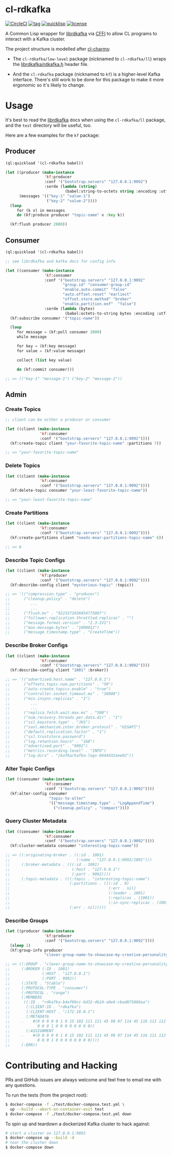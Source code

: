 # cl-rdkafka

[![CircleCI](https://circleci.com/gh/SahilKang/cl-rdkafka.svg?style=shield)](https://circleci.com/gh/SahilKang/cl-rdkafka)
[![tag](https://img.shields.io/github/tag/SahilKang/cl-rdkafka.svg)](https://github.com/SahilKang/cl-rdkafka/tags)
[![quicklisp](http://quickdocs.org/badge/cl-rdkafka.svg)](http://quickdocs.org/cl-rdkafka)
[![license](https://img.shields.io/badge/license-GPL%20v3-blue.svg)](https://github.com/SahilKang/cl-rdkafka/blob/master/LICENSE)

A Common Lisp wrapper for [librdkafka](https://github.com/edenhill/librdkafka)
via [CFFI](https://common-lisp.net/project/cffi/manual/html_node/index.html)
to allow CL programs to interact with a Kafka cluster.

The project structure is modelled after
[cl-charms](https://github.com/HiTECNOLOGYs/cl-charms):

* The `cl-rdkafka/low-level` package (nicknamed to `cl-rdkafka/ll`)
wraps the
[librdkafka/rdkafka.h](https://github.com/edenhill/librdkafka/blob/master/src/rdkafka.h)
header file.

* And the `cl-rdkafka` package (nicknamed to `kf`) is a higher-level Kafka
interface. There's still work to be done for this package to make it more
ergonomic so it's likely to change.

# Usage

It's best to read the [librdkafka](https://github.com/edenhill/librdkafka) docs
when using the `cl-rdkafka/ll` package, and the `test` directory will be
useful, too.

Here are a few examples for the `kf` package:

## Producer

```lisp
(ql:quickload '(cl-rdkafka babel))

(let ((producer (make-instance
                 'kf:producer
                 :conf '("bootstrap.servers" "127.0.0.1:9092")
                 :serde (lambda (string)
                          (babel:string-to-octets string :encoding :utf-8))))
      (messages '(("key-1" "value-1")
                  ("key-2" "value-2"))))
  (loop
     for (k v) in messages
     do (kf:produce producer "topic-name" v :key k))

  (kf:flush producer 2000))
```

## Consumer

```lisp
(ql:quickload '(cl-rdkafka babel))

;; see librdkafka and kafka docs for config info

(let ((consumer (make-instance
                 'kf:consumer
                 :conf '("bootstrap.servers" "127.0.0.1:9092"
                         "group.id" "consumer-group-id"
                         "enable.auto.commit" "false"
                         "auto.offset.reset" "earliest"
                         "offset.store.method" "broker"
                         "enable.partition.eof"  "false")
                 :serde (lambda (bytes)
                          (babel:octets-to-string bytes :encoding :utf-8)))))
  (kf:subscribe consumer '("topic-name"))

  (loop
     for message = (kf:poll consumer 2000)
     while message

     for key = (kf:key message)
     for value = (kf:value message)

     collect (list key value)

     do (kf:commit consumer)))

;; => (("key-1" "message-1") ("key-2" "message-2"))
```

## Admin

### Create Topics

```lisp
;; client can be either a producer or consumer

(let ((client (make-instance
               'kf:consumer
               :conf '("bootstrap.servers" "127.0.0.1:9092"))))
  (kf:create-topic client "your-favorite-topic-name" :partitions 7))

;; => "your-favorite-topic-name"
```

### Delete Topics

```lisp
(let ((client (make-instance
               'kf:consumer
               :conf '("bootstrap.servers" "127.0.0.1:9092"))))
  (kf:delete-topic consumer "your-least-favorite-topic-name"))

;; => "your-least-favorite-topic-name"
```

### Create Partitions

```lisp
(let ((client (make-instance
               'kf:consumer
               :conf '("bootstrap.servers" "127.0.0.1:9092"))))
  (kf:create-partitions client "needs-moar-partitions-topic-name" 6))

;; => 6
```

### Describe Topic Configs

```lisp
(let ((client (make-instance
               'kf:producer
               :conf '("bootstrap.servers" "127.0.0.1:9092"))))
  (kf:describe-config client "mysterious-topic" :topic))

;; => '(("compression.type" . "producer")
;;      ("cleanup.policy" . "delete")
;;         ...
;;         ...
;;      ("flush.ms" . "9223372036854775807")
;;      ("follower.replication.throttled.replicas" . "")
;;      ("message.format.version" . "2.3-IV1")
;;      ("max.message.bytes" . "1000012")
;;      ("message.timestamp.type" . "CreateTime"))
```

### Describe Broker Configs

```lisp
(let ((client (make-instance
               'kf:consumer
               :conf '("bootstrap.servers" "127.0.0.1:9092"))))
  (kf:describe-config client "1001" :broker))

;; => '(("advertised.host.name" . "127.0.0.1")
;;      ("offsets.topic.num.partitions" . "50")
;;      ("auto.create.topics.enable" . "true")
;;      ("controller.socket.timeout.ms" . "30000")
;;      ("min.insync.replicas" . "1")
;;         ...
;;         ...
;;      ("replica.fetch.wait.max.ms" . "500")
;;      ("num.recovery.threads.per.data.dir" . "1")
;;      ("ssl.keystore.type" . "JKS")
;;      ("sasl.mechanism.inter.broker.protocol" . "GSSAPI")
;;      ("default.replication.factor" . "1")
;;      ("ssl.truststore.password")
;;      ("log.retention.hours" . "168")
;;      ("advertised.port" . "9092")
;;      ("metrics.recording.level" . "INFO")
;;      ("log.dirs" . "/kafka/kafka-logs-6644432aee02"))
```

### Alter Topic Configs

```lisp
(let ((consumer (make-instance
                 'kf:consumer
                 :conf '("bootstrap.servers" "127.0.0.1:9092"))))
  (kf:alter-config consumer
                   "topic-to-alter"
                   '(("message.timestamp.type" . "LogAppendTime")
                     ("cleanup.policy" . "compact"))))
```

### Query Cluster Metadata

```lisp
(let ((consumer (make-instance
                 'kf:consumer
                 :conf '("bootstrap.servers" "127.0.0.1:9092"))))
  (kf:cluster-metadata consumer "interesting-topic-name"))

;; => ((:originating-broker . ((:id . 1001)
;;                             (:name . "127.0.0.1:9092/1001")))
;;     (:broker-metadata . (((:id . 1001)
;;                           (:host . "127.0.0.1")
;;                           (:port . 9092))))
;;     (:topic-metadata . (((:topic . "interesting-topic-name")
;;                          (:partitions . (((:id . 0)
;;                                           (:err . nil)
;;                                           (:leader . 1001)
;;                                           (:replicas . (1001))
;;                                           (:in-sync-replicas . (1001)))))
;;                          (:err . nil)))))
```

### Describe Groups

```lisp
(let ((producer (make-instance
                 'kf:producer
                 :conf '("bootstrap.servers" "127.0.0.1:9092"))))
  (sleep 1)
  (kf:group-info producer
                 "clever-group-name-to-showcase-my-creative-personality"))

;; => ((:GROUP . "clever-group-name-to-showcase-my-creative-personality")
;;     (:BROKER (:ID . 1001)
;;              (:HOST . "127.0.0.1")
;;              (:PORT . 9092))
;;     (:STATE . "Stable")
;;     (:PROTOCOL-TYPE . "consumer")
;;     (:PROTOCOL . "range")
;;     (:MEMBERS
;;      ((:ID . "rdkafka-b4af90cc-bd32-4b24-a0e6-cbad8f5888aa")
;;       (:CLIENT-ID . "rdkafka")
;;       (:CLIENT-HOST . "/172.18.0.1")
;;       (:METADATA
;;     .    #(0 0 0 0 0 1 0 15 102 111 111 45 98 97 114 45 116 111 112 105 99 45 51
;;            0 0 0 1 0 0 0 0 0 0 0 0))
;;       (:ASSIGNMENT
;;     .    #(0 0 0 0 0 1 0 15 102 111 111 45 98 97 114 45 116 111 112 105 99 45 51
;;            0 0 0 1 0 0 0 0 0 0 0 0))))
;;     (:ERR))
```

# Contributing and Hacking

PRs and GitHub issues are always welcome and feel free to email me with any
questions.

To run the tests (from the project root):

```bash
$ docker-compose -f ./test/docker-compose.test.yml \
  up --build --abort-on-container-exit test
$ docker-compose -f ./test/docker-compose.test.yml down
```

To spin up and teardown a dockerized Kafka cluster to hack against:

```bash
# start a cluster on 127.0.0.1:9092
$ docker-compose up --build -d
# tear the cluster down
$ docker-compose down
```
